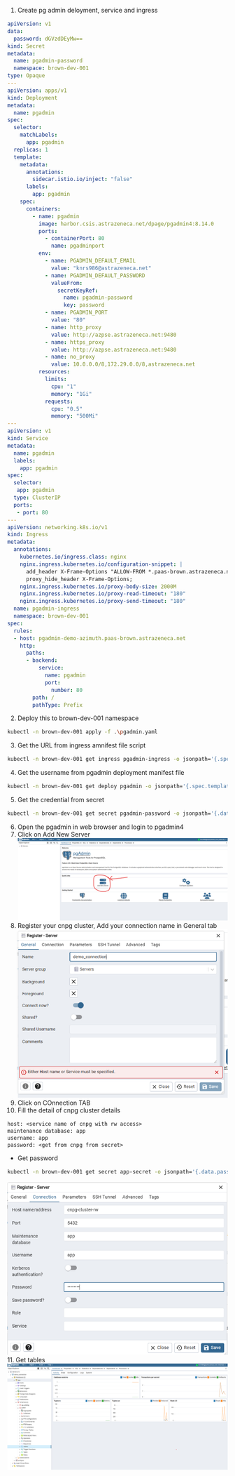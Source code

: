 1. Create pg admin deloyment, service and ingress
```yaml
apiVersion: v1
data:
  password: dGVzdDEyMw==
kind: Secret
metadata:  
  name: pgadmin-password
  namespace: brown-dev-001
type: Opaque
---
apiVersion: apps/v1
kind: Deployment
metadata:
  name: pgadmin
spec:
  selector:
    matchLabels:
      app: pgadmin
  replicas: 1
  template:
    metadata:
      annotations:
        sidecar.istio.io/inject: "false"
      labels:
        app: pgadmin
    spec:
      containers:
        - name: pgadmin
          image: harbor.csis.astrazeneca.net/dpage/pgadmin4:8.14.0
          ports:
            - containerPort: 80
              name: pgadminport
          env:
            - name: PGADMIN_DEFAULT_EMAIL
              value: "knrs986@astrazeneca.net"
            - name: PGADMIN_DEFAULT_PASSWORD
              valueFrom:
                secretKeyRef:
                  name: pgadmin-password
                  key: password
            - name: PGADMIN_PORT
              value: "80"
            - name: http_proxy
              value: http://azpse.astrazeneca.net:9480
            - name: https_proxy
              value: http://azpse.astrazeneca.net:9480
            - name: no_proxy
              value: 10.0.0.0/8,172.29.0.0/8,astrazeneca.net
          resources:
            limits:
              cpu: "1"
              memory: "1Gi"
            requests:
              cpu: "0.5"
              memory: "500Mi"
---
apiVersion: v1
kind: Service
metadata:
  name: pgadmin
  labels:
    app: pgadmin
spec:
  selector:
   app: pgadmin
  type: ClusterIP
  ports:
   - port: 80
---
apiVersion: networking.k8s.io/v1
kind: Ingress
metadata:
  annotations:
    kubernetes.io/ingress.class: nginx
    nginx.ingress.kubernetes.io/configuration-snippet: |
      add_header X-Frame-Options "ALLOW-FROM *.paas-brown.astrazeneca.net";
      proxy_hide_header X-Frame-Options;
    nginx.ingress.kubernetes.io/proxy-body-size: 2000M
    nginx.ingress.kubernetes.io/proxy-read-timeout: "180"
    nginx.ingress.kubernetes.io/proxy-send-timeout: "180"
  name: pgadmin-ingress
  namespace: brown-dev-001
spec:
  rules:
  - host: pgadmin-demo-azimuth.paas-brown.astrazeneca.net
    http:
      paths:
      - backend:
          service:
            name: pgadmin
            port:
              number: 80
        path: /
        pathType: Prefix
```
2. Deploy this to brown-dev-001 namespace
```sh
kubectl -n brown-dev-001 apply -f .\pgadmin.yaml
```
3. Get the URL from ingress amnifest file script
```sh
kubectl -n brown-dev-001 get ingress pgadmin-ingress -o jsonpath='{.spec.rules[0].host}'
```
4. Get the username from pgadmin deployment manifest file
```sh
kubectl -n brown-dev-001 get deploy pgadmin -o jsonpath='{.spec.template.spec.containers[0].env[0].value}'
```
5. Get the credential from secret
```sh
kubectl -n brown-dev-001 get secret pgadmin-password -o jsonpath='{.data.password}' | base64 -d
```
6. Open the pgadmin in web browser and login to pgadmin4
7. Click on Add New Server
![alt text](image.png)
8. Register your cnpg cluster, Add your connection name in General tab
![alt text](image-1.png)
9. Click on COnnection TAB
10. Fill the detail of cnpg cluster details
```t
host: <service name of cnpg with rw access>
maintenance database: app
username: app
password: <get from cnpg from secret>
```
- Get password
```sh
kubectl -n brown-dev-001 get secret app-secret -o jsonpath='{.data.password}' | base64 -d
```
![alt text](image-2.png)
11. Get tables
![alt text](image-3.png)